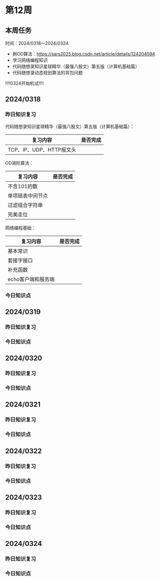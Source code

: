 # 第12周

## 本周任务

时间：2024/0318～2024/0324

+ 刷OD算法：https://sars2025.blog.csdn.net/article/details/124204594
+ 学习网络编程知识
+ 代码随想录知识星球精华（最强八股文）第五版（计算机基础篇）
+ 代码随想录动态规划算法的背包问题

‼️‼️0324开始机试‼️‼️

## 2024/0318

### 昨日知识复习

代码随想录知识星球精华（最强八股文）第五版（计算机基础篇）：

| 复习内容                 | 是否完成 |
| ------------------------ | -------- |
| TCP、IP、UDP、HTTP报文头 |          |

OD进阶算法：

| 复习内容         | 是否完成 |
| ---------------- | -------- |
| 不含101的数      |          |
| 单项链表中间节点 |          |
| 过滤组合字符串   |          |
| 完美走位         |          |

网络编程基础：

| 复习内容           | 是否完成 |
| ------------------ | -------- |
| 基本常识           |          |
| 套接字接口         |          |
| 补充函数           |          |
| echo客户端和服务端 |          |

### 今日知识点

## 2024/0319

### 昨日知识复习

### 今日知识点

## 2024/0320

### 昨日知识复习

### 今日知识点

## 2024/0321

### 昨日知识复习

### 今日知识点

## 2024/0322

### 昨日知识复习

### 今日知识点

## 2024/0323

### 昨日知识复习

### 今日知识点

## 2024/0324

### 昨日知识复习

### 今日知识点

